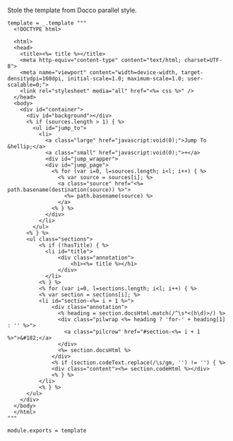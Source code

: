 
Stole the template from Docco parallel style.

    template = _.template """
      <!DOCTYPE html>
      
      <html>
      <head>
        <title><%= title %></title>
        <meta http-equiv="content-type" content="text/html; charset=UTF-8">
        <meta name="viewport" content="width=device-width, target-densitydpi=160dpi, initial-scale=1.0; maximum-scale=1.0; user-scalable=0;">
        <link rel="stylesheet" media="all" href="<%= css %>" />
      </head>
      <body>
        <div id="container">
          <div id="background"></div>
          <% if (sources.length > 1) { %>
            <ul id="jump_to">
              <li>
                <a class="large" href="javascript:void(0);">Jump To &hellip;</a>
                <a class="small" href="javascript:void(0);">+</a>
                <div id="jump_wrapper">
                <div id="jump_page">
                  <% for (var i=0, l=sources.length; i<l; i++) { %>
                    <% var source = sources[i]; %>
                    <a class="source" href="<%= path.basename(destination(source)) %>">
                      <%= path.basename(source) %>
                    </a>
                  <% } %>
                </div>
              </li>
            </ul>
          <% } %>
          <ul class="sections">
              <% if (!hasTitle) { %>
                <li id="title">
                    <div class="annotation">
                        <h1><%= title %></h1>
                    </div>
                </li>
              <% } %>
              <% for (var i=0, l=sections.length; i<l; i++) { %>
              <% var section = sections[i]; %>
              <li id="section-<%= i + 1 %>">
                  <div class="annotation">
                    <% heading = section.docsHtml.match(/^\s*<(h\d)>/) %>
                    <div class="pilwrap <%= heading ? 'for-' + heading[1] : '' %>">
                      <a class="pilcrow" href="#section-<%= i + 1 %>">&#182;</a>
                    </div>
                    <%= section.docsHtml %>
                  </div>
                  <% if (section.codeText.replace(/\s/gm, '') != '') { %>
                  <div class="content"><%= section.codeHtml %></div>
                  <% } %>
              </li>
              <% } %>
          </ul>
        </div>
      </body>
      </html>
    """

    module.exports = template
